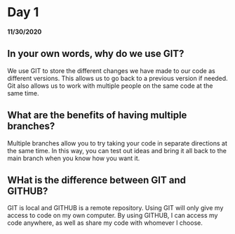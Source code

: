 # Day 1
__11/30/2020__

## In your own words, why do we use GIT?

We use GIT to store the different changes we have made to our code as different versions. This allows us to go back to a previous version if needed. Git also allows us to work with multiple people on the same code at the same time.


## What are the benefits of having multiple branches?

Multiple branches allow you to try taking your code in separate directions at the same time. In this way, you can test out ideas and bring it all back to the main branch when you know how you want it. 

## WHat is the difference between GIT and GITHUB?
    
GIT is local and GITHUB is a remote repository. Using GIT will only give my access to code on my own computer. By using GITHUB, I can access my code anywhere, as well as share my code with whomever I choose.